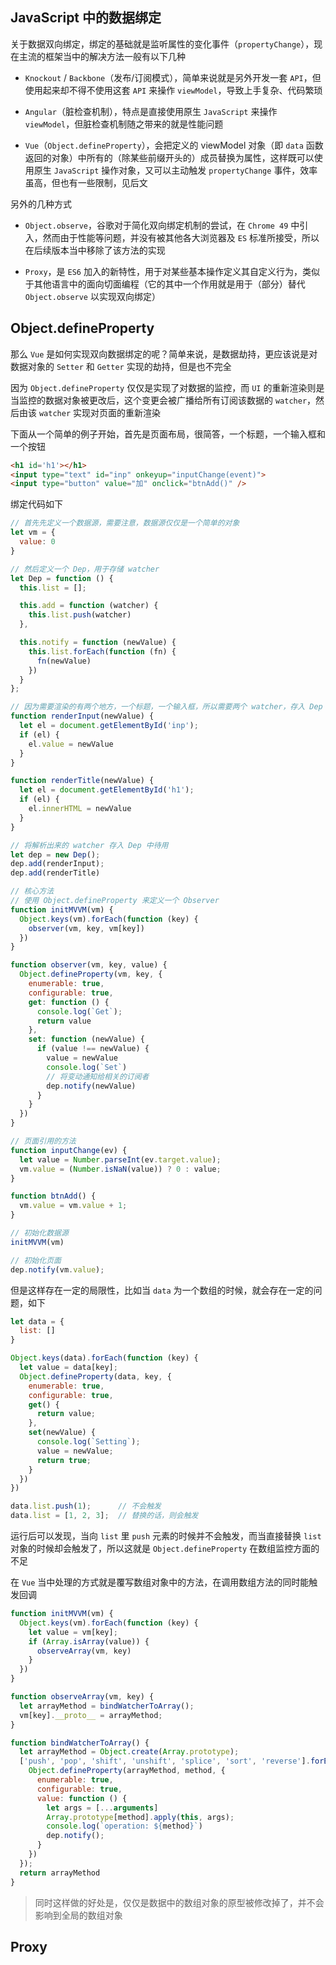 ## JavaScript 中的数据绑定

关于数据双向绑定，绑定的基础就是监听属性的变化事件（`propertyChange`），现在主流的框架当中的解决方法一般有以下几种

* `Knockout` / `Backbone`（发布/订阅模式），简单来说就是另外开发一套 `API`，但使用起来却不得不使用这套 `API` 来操作 `viewModel`，导致上手复杂、代码繁琐

* `Angular`（脏检查机制），特点是直接使用原生 `JavaScript` 来操作 `viewModel`，但脏检查机制随之带来的就是性能问题

* `Vue`（`Object.defineProperty`），会把定义的 viewModel 对象（即 `data` 函数返回的对象）中所有的（除某些前缀开头的）成员替换为属性，这样既可以使用原生 `JavaScript` 操作对象，又可以主动触发 `propertyChange` 事件，效率虽高，但也有一些限制，见后文

另外的几种方式

* `Object.observe`，谷歌对于简化双向绑定机制的尝试，在 `Chrome 49` 中引入，然而由于性能等问题，并没有被其他各大浏览器及 `ES` 标准所接受，所以在后续版本当中移除了该方法的实现

* `Proxy`，是 `ES6` 加入的新特性，用于对某些基本操作定义其自定义行为，类似于其他语言中的面向切面编程（它的其中一个作用就是用于（部分）替代 `Object.observe` 以实现双向绑定）



## Object.defineProperty

那么 `Vue` 是如何实现双向数据绑定的呢？简单来说，是数据劫持，更应该说是对数据对象的 `Setter` 和 `Getter` 实现的劫持，但是也不完全

因为 `Object.defineProperty` 仅仅是实现了对数据的监控，而 `UI` 的重新渲染则是当监控的数据对象被更改后，这个变更会被广播给所有订阅该数据的 `watcher`，然后由该 `watcher` 实现对页面的重新渲染

下面从一个简单的例子开始，首先是页面布局，很简答，一个标题，一个输入框和一个按钮

```html
<h1 id='h1'></h1>
<input type="text" id="inp" onkeyup="inputChange(event)">
<input type="button" value="加" onclick="btnAdd()" />
```

绑定代码如下

```js
// 首先先定义一个数据源，需要注意，数据源仅仅是一个简单的对象
let vm = {
  value: 0
}

// 然后定义一个 Dep，用于存储 watcher
let Dep = function () {
  this.list = [];

  this.add = function (watcher) {
    this.list.push(watcher)
  },

  this.notify = function (newValue) {
    this.list.forEach(function (fn) {
      fn(newValue)
    })
  }
};

// 因为需要渲染的有两个地方，一个标题，一个输入框，所以需要两个 watcher，存入 Dep
function renderInput(newValue) {
  let el = document.getElementById('inp');
  if (el) {
    el.value = newValue
  }
}

function renderTitle(newValue) {
  let el = document.getElementById('h1');
  if (el) {
    el.innerHTML = newValue
  }
}

// 将解析出来的 watcher 存入 Dep 中待用
let dep = new Dep();
dep.add(renderInput);
dep.add(renderTitle)

// 核心方法
// 使用 Object.defineProperty 来定义一个 Observer
function initMVVM(vm) {
  Object.keys(vm).forEach(function (key) {
    observer(vm, key, vm[key])
  })
}

function observer(vm, key, value) {
  Object.defineProperty(vm, key, {
    enumerable: true,
    configurable: true,
    get: function () {
      console.log(`Get`);
      return value
    },
    set: function (newValue) {
      if (value !== newValue) {
        value = newValue
        console.log(`Set`)
        // 将变动通知给相关的订阅者
        dep.notify(newValue)
      }
    }
  })
}

// 页面引用的方法
function inputChange(ev) {
  let value = Number.parseInt(ev.target.value);
  vm.value = (Number.isNaN(value)) ? 0 : value;
}

function btnAdd() {
  vm.value = vm.value + 1;
}

// 初始化数据源
initMVVM(vm)

// 初始化页面
dep.notify(vm.value);
```

但是这样存在一定的局限性，比如当 `data` 为一个数组的时候，就会存在一定的问题，如下

```js
let data = {
  list: []
}

Object.keys(data).forEach(function (key) {
  let value = data[key];
  Object.defineProperty(data, key, {
    enumerable: true,
    configurable: true,
    get() {
      return value;
    },
    set(newValue) {
      console.log(`Setting`);
      value = newValue;
      return true;
    }
  })
})

data.list.push(1);      // 不会触发
data.list = [1, 2, 3];  // 替换的话，则会触发
```

运行后可以发现，当向 `list` 里 `push` 元素的时候并不会触发，而当直接替换 `list` 对象的时候却会触发了，所以这就是 `Object.defineProperty` 在数组监控方面的不足

在 `Vue` 当中处理的方式就是覆写数组对象中的方法，在调用数组方法的同时能触发回调

```js
function initMVVM(vm) {
  Object.keys(vm).forEach(function (key) {
    let value = vm[key];
    if (Array.isArray(value)) {
      observeArray(vm, key)
    }
  })
}

function observeArray(vm, key) {
  let arrayMethod = bindWatcherToArray();
  vm[key].__proto__ = arrayMethod;
}

function bindWatcherToArray() {
  let arrayMethod = Object.create(Array.prototype);
  ['push', 'pop', 'shift', 'unshift', 'splice', 'sort', 'reverse'].forEach(function (method) {
    Object.defineProperty(arrayMethod, method, {
      enumerable: true,
      configurable: true,
      value: function () {
        let args = [...arguments]
        Array.prototype[method].apply(this, args);
        console.log(`operation: ${method}`)
        dep.notify();
      }
    })
  });
  return arrayMethod
}
```

> 同时这样做的好处是，仅仅是数据中的数组对象的原型被修改掉了，并不会影响到全局的数组对象




## Proxy